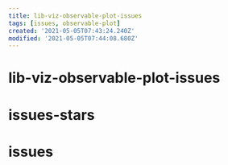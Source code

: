 ```yaml
---
title: lib-viz-observable-plot-issues
tags: [issues, observable-plot]
created: '2021-05-05T07:43:24.240Z'
modified: '2021-05-05T07:44:08.680Z'
---
```


# lib-viz-observable-plot-issues



# issues-stars
# issues

